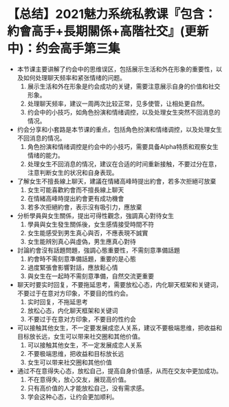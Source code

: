 # 【总结】2021魅力系统私教课『包含：約會高手+長期關係+高階社交』(更新中)：约会高手第三集

-   本节课主要讲解了约会中的思维误区，包括展示生活和外在形象的重要性，以及如何处理聊天频率和紧张情绪的问题。
    1.  展示生活和外在形象是约会成功的关键，需要注意展示自身的价值和社交形象。
    2.  处理聊天频率，建议一周两次比较正常，见多使管，让相处更自然。
    3.  约会中的小技巧，如角色扮演和情绪调控，以及处理女生突然不回消息的情况。
-   约会分享和小套路是本节课的重点，包括角色扮演和情绪调控，以及处理女生不回消息的情况。
    1.  角色扮演和情绪调控是约会中的小技巧，需要具备Alpha特质和观察女生情绪的能力。
    2.  处理女生不回消息的情况，建议在合适的时间重新接触，不要过分在意，注意判断女生的状况和自身表现。
-   了解女生不擅長線上聊天，建議在情緒高峰時提出約會，若多次拒絕可放棄
    1.  女生可能喜歡約會而不擅長線上聊天
    2.  在情緒高峰時提出約會更有成功機會
    3.  若多次拒絕約會，表示沒有吸引力，應放棄
-   分析學員與女生關係，提出可得性觀念，強調真心對待女生
    1.  學員與女生發生關係後，女生感情接受時間不符
    2.  女生能感受到男生真心與否，不應表現不誠實
    3.  女生能辨別真心與虛偽，男生應真心對待
-   討論約會沒有話題問題，強調心態重要性，不需刻意準備話題
    1.  約會時不需刻意準備話題，重要的是心態
    2.  過度緊張會影響對話，應放鬆心情
    3.  與女生在一起時不需刻意準備，自然交流更重要
-   聊天时要实时回复，不要拖延思考，需要放松心态，内化聊天框架和关键词，不要过于在意对方印象，不要目的性约会。
    1.  实时回复，不拖延思考
    2.  放松心态，内化聊天框架和关键词
    3.  不要过于在意对方印象，不要目的性约会
-   可以接触其他女生，不一定要发展成恋人关系，建议不要极端思维，把收益和目标放长远，女生可以带来社交圈和其他价值。
    1.  可以接触其他女生，不一定发展成恋人关系
    2.  不要极端思维，把收益和目标放长远
    3.  女生可以带来社交圈和其他价值
-   通过不在意得失心态，放松自己，提高自身价值感，从而在交友中更加成功。
    1.  不在意得失，放心交友，展现高价值。
    2.  只有高价值的人才能放松自己，没有需求感。
    3.  学会这种心态，让约会更加顺利。